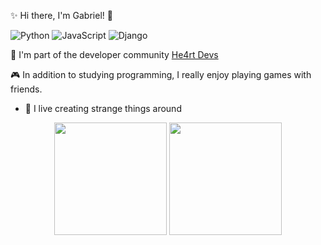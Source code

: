 ✨ Hi there, I'm Gabriel! 👋

![Python](https://img.shields.io/badge/python-%23323330.svg?style=for-the-badge&logo=python&logoColor=%23F7DF1E)
![JavaScript](https://img.shields.io/badge/javascript-%23323330.svg?style=for-the-badge&logo=javascript&logoColor=%23F7DF1E)
![Django](https://img.shields.io/badge/Django-339933?style=for-the-badge&logo=django&logoColor=white)



💜 I'm part of the developer community [He4rt Devs](https://heartdevs.com/)

🎮 In addition to studying programming, I really enjoy playing games with friends.

- 🔭 I live creating strange things around

<div align="center">
  <img height="180em" src="https://github-readme-stats.vercel.app/api?username=londarks&theme=aura&show_icons=true"/>
  <img height="180em" src="https://github-readme-stats.vercel.app/api/top-langs/?username=londarks&layout=compact&langs_count=8&theme=aura"/>
</div>
